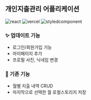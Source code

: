 ## 개인지출관리 어플리케이션

![react](https://img.shields.io/badge/react-61DAFB?style=for-the-badge&logo=react&logoColor=222222)
![vercel](https://img.shields.io/badge/vercel-000000?style=for-the-badge&logo=vercel&logoColor=white)
![styledcomponent](https://img.shields.io/badge/styledcomponents-DB7093?style=for-the-badge&logo=styledcomponents&logoColor=white)

### ✨ 업데이트 기능
+ 로그인/회원가입 기능
+ 마이페이지 추가
+ 프로필 사진, 닉네임 변경


### 📌 기존 기능
+ 월별 지출 내역 CRUD
+ 마지막으로 선택한 월 로컬스토리지 저장




